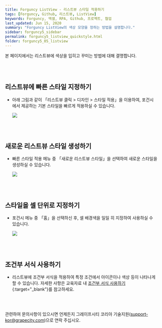 ```yaml
---
title: Forguncy ListView - 리스트뷰 스타일 적용하기
tags: [Forguncy, Github, 리스트뷰, ListView]
keywords: Forguncy, 엑셀, RPA, Github, 프로젝트, 협업
last_updated: Jun 15, 2020
summary: "Forguncy ListView의 색상 모양을 정하는 방법을 설명합니다."
sidebar: forguncy5_sidebar
permalink: forguncy5_listview_quickstyle.html
folder: forguncy5_05_listview
---
```


본 페이지에서는 리스트뷰에 색상을 입히고 꾸미는 방법에 대해 결명합니다.

<br /><br />


<h2>리스트뷰에 빠른 스타일 지정하기</h2>

* 아래 그림과 같이 「리스트뷰 클릭 > 디자인 > 스타일 적용」을 이용하여, 포건시에서 제공하는 기본 스타일을 빠르게 적용하실 수 있습니다.

    ![]({{site.url}}/images/forguncy5/lv02-styling01.png)

<br /><br />


<h2>새로운 리스트뷰 스타일 생성하기</h2>

* 빠른 스타일 적용 메뉴 중 「새로운 리스트뷰 스타일」을 선택하여 새로운 스타일을 생성하실 수 있습니다.

    ![]({{site.url}}/images/forguncy5/lv02-styling02.png)

<br /><br />


<h2>스타일을 셀 단위로 지정하기</h2>

* 포건시 메뉴 중 「홈」을 선택하신 후, 셀 배경색을 일일 히 지정하여 사용하실 수 있습니다.

    ![]({{site.url}}/images/forguncy5/lv02-styling03.png)

<br /><br />


<h2>조건부 서식 사용하기</h2>

* 리스트뷰에 조건부 서식을 적용하여 특정 조건에서 아이콘이나 색상 등이 나타나게 할 수 있습니다. 자세한 사항은 교육자료 내 [조건부 서식 사용하기](https://forguncy.co.kr/sample.forguncy.listviewtraining/ConditionFormat){:target="_blank"}를 참고하세요.

<br /><br />

관련하여 문의사항이 있으시면 언제든지 그레이프시티 코리아 기술지원(support-kor@grapecity.com)으로 연락 주십시오.

<br /><br />
